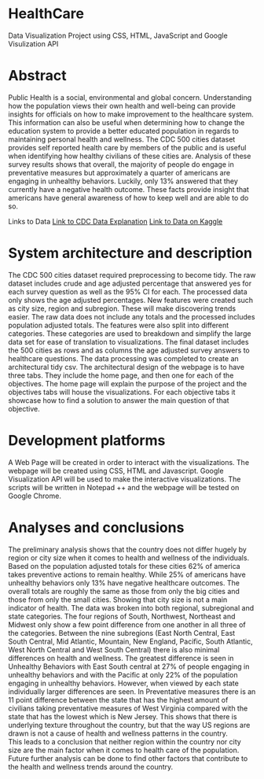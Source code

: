 # HealthCare
Data Visualization Project using CSS, HTML, JavaScript and Google Visulization API

# Abstract
Public Health is a social, environmental and global concern. Understanding how the population views their own health and well-being can provide insights for officials on how to make improvement to the healthcare system. This information can also be useful when determining how to change the education system to provide a better educated population in regards to maintaining personal health and wellness.  The CDC 500 cities dataset provides self reported health care by members of the public and is useful when identifying how healthy civilians of these cities are. Analysis of these survey results shows that overall, the majority of people do engage in preventative measures but approximately a quarter of americans are  engaging in unhealthy behaviors. Luckily, only 13% answered that they currently have a negative health outcome. These facts provide insight that americans have general awareness of how to keep well and are able to do so. 

Links to Data
[Link to CDC Data Explanation](https://nccd.cdc.gov/500_Cities/rdPage.aspx?rdReport=DPH_500_Cities.ComparisonReport)
[Link to Data on Kaggle](https://www.kaggle.com/cdc/500-cities)


# System architecture and description
The CDC 500 cities dataset required preprocessing to become tidy. The raw dataset includes crude and age adjusted percentage that answered yes for each survey question as well as the 95% CI for each. The processed data only shows the age adjusted percentages. New features were created such as city size, region and subregion. These will make discovering trends easier.  The raw data does not include any totals and the processed includes population adjusted totals. The features were also split into different categories. These categories are used to breakdown and simplify the large data set for ease of translation to visualizations. The final dataset includes the 500 cities as rows and as columns the age adjusted  survey answers to healthcare questions.  The data processing was completed to create an architectural tidy csv. 
The architectural design of the webpage is to have three tabs. They include  the home page, and then one for each of the objectives.  The home page will explain the purpose of the project and the objectives tabs will house the visualizations.  For each objective tabs it showcase how to find a solution to answer the main question of that objective.

# Development platforms
A Web Page will be created in order to interact with the visualizations. The webpage will be created using CSS, HTML and Javascript. Google Visualization API will be used to make the interactive visualizations. The scripts will be written in Notepad ++ and the webpage will be tested on Google Chrome. 

# Analyses and conclusions
The preliminary analysis shows that the country does not differ hugely by region or city size when it comes to health and wellness of the individuals. Based on the population adjusted totals for these cities 62% of america takes preventive actions to remain healthy. While 25% of americans have unhealthy behaviors only 13% have negative healthcare outcomes.  The overall totals are roughly the same as those from only the big cities and those from only the small cities. Showing that city size is not a main indicator of health. 
The data was broken into both regional, subregional and state categories. The four regions of South, Northwest, Northeast and Midwest only  show a few point difference from one another in all three of the categories. Between the nine subregions (East North Central, East South Central, Mid Atlantic, Mountain, New England, Pacific, South Atlantic, West North Central and West South Central)  there is also minimal differences on health and wellness. The greatest difference is seen in Unhealthy Behaviors with East South central at 27% of people engaging in unhealthy behaviors and with the Pacific at only 22% of the population engaging in unhealthy behaviors.   However, when viewed by each state individually larger differences are seen. In Preventative measures there is an 11 point difference between the state that has the highest amount of civilians taking preventative measures of West Virginia compared with the state that has the lowest which is New Jersey.  This shows that there is underlying texture throughout the country, but that the way US regions are drawn is not a cause of health and wellness patterns in the country.  
This leads to a conclusion that neither region within the country nor city size are the main factor when it comes to health care of the population. Future further analysis can be done to find other factors that contribute to the health and wellness trends around the country. 


